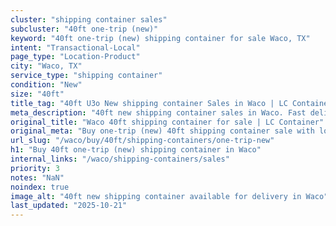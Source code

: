 ```yaml
---
cluster: "shipping container sales"
subcluster: "40ft one-trip (new)"
keyword: "40ft one-trip (new) shipping container for sale Waco, TX"
intent: "Transactional-Local"
page_type: "Location-Product"
city: "Waco, TX"
service_type: "shipping container"
condition: "New"
size: "40ft"
title_tag: "40ft U3o New shipping container Sales in Waco | LC Container"
meta_description: "40ft new shipping container sales in Waco. Fast delivery, competitive pricing. Serving shipping containers area. Quote ID: I6N. Call (214) 524-4168 for your free quote today."
original_title: "Waco 40ft shipping container for sale | LC Container"
original_meta: "Buy one-trip (new) 40ft shipping container sale with local delivery in Waco, TX. LC Container — local Since 2003. Request a fast quote today."
url_slug: "/waco/buy/40ft/shipping-containers/one-trip-new"
h1: "Buy 40ft one-trip (new) shipping container in Waco"
internal_links: "/waco/shipping-containers/sales"
priority: 3
notes: "NaN"
noindex: true
image_alt: "40ft new shipping container available for delivery in Waco"
last_updated: "2025-10-21"
---
```


<!-- TODO: Add unique city/inventory copy, images, and internal links here. -->
